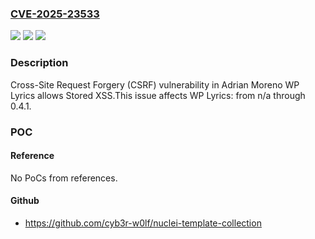 ### [CVE-2025-23533](https://cve.mitre.org/cgi-bin/cvename.cgi?name=CVE-2025-23533)
![](https://img.shields.io/static/v1?label=Product&message=WP%20Lyrics&color=blue)
![](https://img.shields.io/static/v1?label=Version&message=n%2Fa%3C%3D%200.4.1%20&color=brighgreen)
![](https://img.shields.io/static/v1?label=Vulnerability&message=CWE-352%20Cross-Site%20Request%20Forgery%20(CSRF)&color=brighgreen)

### Description

Cross-Site Request Forgery (CSRF) vulnerability in Adrian Moreno WP Lyrics allows Stored XSS.This issue affects WP Lyrics: from n/a through 0.4.1.

### POC

#### Reference
No PoCs from references.

#### Github
- https://github.com/cyb3r-w0lf/nuclei-template-collection

